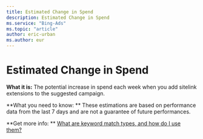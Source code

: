 ```yaml
---
title: Estimated Change in Spend
description: Estimated Change in Spend
ms.service: "Bing-Ads"
ms.topic: "article"
author: eric-urban
ms.author: eur
---
```


# Estimated Change in Spend

**What it is:**    The potential increase in spend each week when you add sitelink extensions to the suggested campaign.

**What you need to know: **    These estimations are based on performance data from the last 7 days and are not a guarantee of future performances.

**Get more info: **    [What are keyword match types, and how do I use them?](../hlp_BA_CONC_MatchOptions.md)


